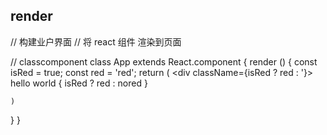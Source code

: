 ## render












// 构建业户界面
// 将 react 组件 渲染到页面



// classcomponent
class App extends React.component {
  render () {
    const isRed = true;
    const red = 'red';
    return (
      <div className={isRed ? red : '}> hello world 
      {
        isRed ?
        <span>red</span> : <span>nored</span>
      }
      </div>
      
    )
  }
}
